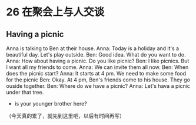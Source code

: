 # 26 在聚会上与人交谈

## Having a picnic

Anna is talking to Ben at their house.
Anna: Today is a holiday and it's a beautiful day. Let's play outside.
Ben: Good idea. What do you want to do.
Anna: How about having a picnic. Do you like picnic?
Ben: I like picnics. But I want all my friends to come. 
Anna: We can invite them all now.
Ben: When does the picnic start?
Anna: It starts at 4 pm. We need to make some food for the picnic
Ben: Okay.
At 4 pm, Ben's friends come to his house. They go ouside together.
Ben: Where do we have a picnic?
Anna: Let's hava a picnic under that tree.

- is your younger brother here?
  
（今天真的累了，就先到这里吧，以后有时间再写）